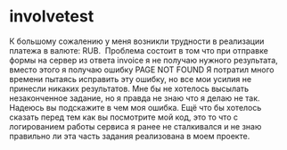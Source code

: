 # involvetest
К большому сожалению у меня возникли трудности в реализации платежа в валюте: RUB. 
Проблема состоит в том что при отправке формы на сервер из ответа invoice я не получаю нужного результата, вместо этого я получаю ошибку PAGE NOT FOUND
Я потратил много времени пытаясь исправить эту ошибку, но все мои усилия не принесли никаких результатов.
Мне бы не хотелось высылать незаконченное задание, но я правда не знаю что я делаю не так. 
Надеюсь вы подскажите в чем моя ошибка.
Ещё что бы хотелось сказать перед тем как вы посмотрите мой код,
это то что с логированием работы сервиса я ранее не сталкивался и не знаю правильно ли эта часть задания реализована в моем проекте.
